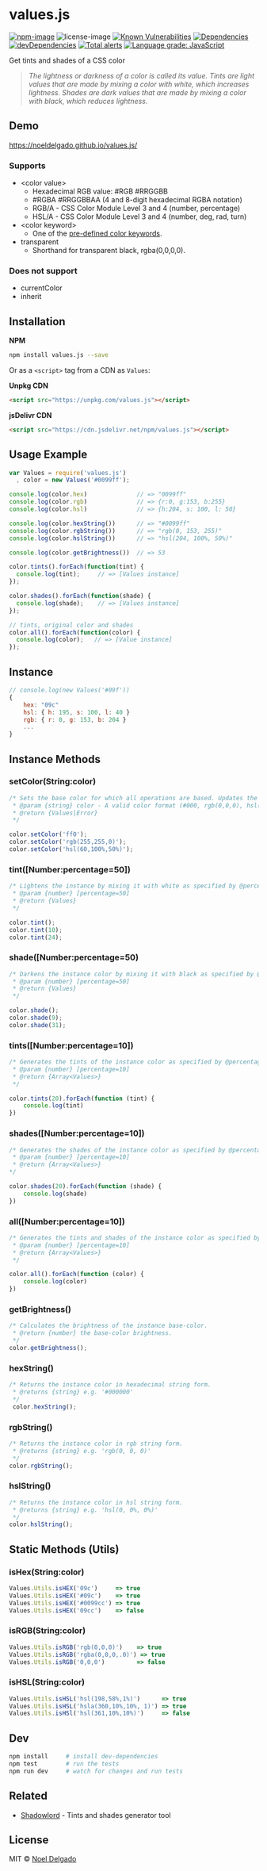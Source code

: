 # values.js
[![npm-image](https://img.shields.io/npm/v/values.js.svg)](https://www.npmjs.com/package/values.js)
![license-image](https://img.shields.io/npm/l/values.js.svg)
[![Known Vulnerabilities](https://snyk.io/test/npm/values.js/badge.svg)](https://snyk.io/test/npm/values.js)
[![Dependencies](https://img.shields.io/david/noeldelgado/values.js.svg)](https://david-dm.org/noeldelgado/values.js)
[![devDependencies](https://img.shields.io/david/dev/noeldelgado/values.js.svg)](https://david-dm.org/noeldelgado/values.js?type=dev)
[![Total alerts](https://img.shields.io/lgtm/alerts/g/noeldelgado/values.js.svg?logo=lgtm&logoWidth=18)](https://lgtm.com/projects/g/noeldelgado/values.js/alerts/)
[![Language grade: JavaScript](https://img.shields.io/lgtm/grade/javascript/g/noeldelgado/values.js.svg?logo=lgtm&logoWidth=18)](https://lgtm.com/projects/g/noeldelgado/values.js/context:javascript)

Get tints and shades of a CSS color

> _The lightness or darkness of a color is called its value.
Tints are light values that are made by mixing a color with white, which increases lightness. Shades are dark values that are made by mixing a color with black, which reduces lightness._

## Demo
https://noeldelgado.github.io/values.js/

### Supports
* \<color value\>
	* Hexadecimal RGB value: #RGB #RRGGBB
	* #RGBA #RRGGBBAA (4 and 8-digit hexadecimal RGBA notation)
	* RGB/A - CSS Color Module Level 3 and 4 (number, percentage)
	* HSL/A - CSS Color Module Level 3 and 4 (number, deg, rad, turn)
* \<color keyword\>
	* One of the [pre-defined color keywords](https://www.w3.org/wiki/CSS/Properties/color/keywords).
* transparent
	* Shorthand for transparent black, rgba(0,0,0,0).

### Does not support
* currentColor
* inherit

## Installation

**NPM**

```sh
npm install values.js --save
```

Or as a `<script>` tag from a CDN as `Values`:

**Unpkg CDN**

```html
<script src="https://unpkg.com/values.js"></script>
```

**jsDelivr CDN**

```html
<script src="https://cdn.jsdelivr.net/npm/values.js"></script>
```

## Usage Example
```js
var Values = require('values.js')
  , color = new Values('#0099ff');

console.log(color.hex)              // => "0099ff"
console.log(color.rgb)              // => {r:0, g:153, b:255}
console.log(color.hsl) 	            // => {h:204, s: 100, l: 50}

console.log(color.hexString())      // => "#0099ff"
console.log(color.rgbString()) 	    // => "rgb(0, 153, 255)"
console.log(color.hslString())      // => "hsl(204, 100%, 50%)"

console.log(color.getBrightness())  // => 53

color.tints().forEach(function(tint) {
  console.log(tint);     // => [Values instance]
});

color.shades().forEach(function(shade) {
  console.log(shade);    // => [Values instance]
});

// tints, original color and shades
color.all().forEach(function(color) {
  console.log(color);   // => [Value instance]
});
```
## Instance
```js
// console.log(new Values('#09f'))
{
	hex: "09c"
	hsl: { h: 195, s: 100, l: 40 }
	rgb: { r: 0, g: 153, b: 204 }
	...
}
```

## Instance Methods

### setColor(String:color)
```js
/* Sets the base color for which all operations are based. Updates the instance's properties.
 * @param {string} color - A valid color format (#000, rgb(0,0,0), hsl(0,0%,0%))
 * @return {Values|Error}
 */

color.setColor('ff0');
color.setColor('rgb(255,255,0)');
color.setColor('hsl(60,100%,50%)');
```

### tint([Number:percentage=50])
```js
/* Lightens the instance by mixing it with white as specified by @percentage.
 * @param {number} [percentage=50]
 * @return {Values}
 */

color.tint();
color.tint(10);
color.tint(24);
```

### shade([Number:percentage=50)
```js
/* Darkens the instance color by mixing it with black as specified by @percentage.
 * @param {number} [percentage=50]
 * @return {Values}
 */

color.shade();
color.shade(9);
color.shade(31);
```

### tints([Number:percentage=10])
````js
/* Generates the tints of the instance color as specified by @percentage.
 * @param {number} [percentage=10]
 * @return {Array<Values>}
 */

color.tints(20).forEach(function (tint) {
    console.log(tint)
})
````

### shades([Number:percentage=10])
````js
/* Generates the shades of the instance color as specified by @percentage.
 * @param {number} [percentage=10]
 * @return {Array<Values>}
*/

color.shades(20).forEach(function (shade) {
    console.log(shade)
})
````

### all([Number:percentage=10])
```js
/* Generates the tints and shades of the instance color as specified by @percentage.
 * @param {number} [percentage=10]
 * @return {Array<Values>}
 */

color.all().forEach(function (color) {
    console.log(color)
})
```

### getBrightness()
````js
/* Calculates the brightness of the instance base-color.
 * @return {number} the base-color brightness.
 */
color.getBrightness();
````

### hexString()
```js
/* Returns the instance color in hexadecimal string form.
 * @returns {string} e.g. '#000000'
 */
 color.hexString();
```

### rgbString()
```js
/* Returns the instance color in rgb string form.
 * @returns {string} e.g. 'rgb(0, 0, 0)'
 */
color.rgbString();
```

### hslString()
```js
/* Returns the instance color in hsl string form.
 * @returns {string} e.g. 'hsl(0, 0%, 0%)'
 */
color.hslString();
```

## Static Methods (Utils)

### isHex(String:color)
```js
Values.Utils.isHEX('09c')     => true
Values.Utils.isHEX('#09c')    => true
Values.Utils.isHEX('#0099cc') => true
Values.Utils.isHEX('09cc')    => false
```

### isRGB(String:color)
```js
Values.Utils.isRGB('rgb(0,0,0)')    => true
Values.Utils.isRGB('rgba(0,0,0,.0)') => true
Values.Utils.isRGB('0,0,0')         => false
```

### isHSL(String:color)
```js
Values.Utils.isHSL('hsl(198,58%,1%)')      => true
Values.Utils.isHSL('hsla(360,10%,10%, 1)') => true
Values.Utils.isHSl('hsl(361,10%,10%)')     => false
```

## Dev
```sh
npm install 	# install dev-dependencies
npm test		# run the tests
npm run dev 	# watch for changes and run tests
```

## Related
- [Shadowlord](https://github.com/noeldelgado/shadowlord) - Tints and shades generator tool

## License
MIT © [Noel Delgado](http://pixelia.me/)
